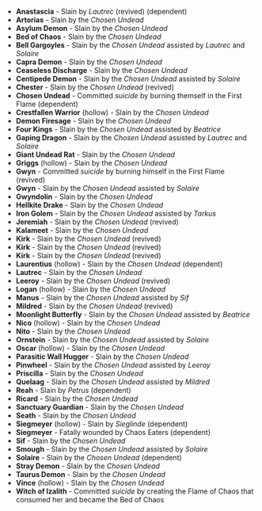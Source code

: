 - **Anastascia** - Slain by _Lautrec_ (revived) (dependent)
- **Artorias** - Slain by the _Chosen Undead_
- **Asylum Demon** - Slain by the _Chosen Undead_
- **Bed of Chaos** - Slain by the _Chosen Undead_
- **Bell Gargoyles** - Slain by the _Chosen Undead_ assisted by _Lautrec_ and _Solaire_
- **Capra Demon** - Slain by the _Chosen Undead_
- **Ceaseless Discharge** - Slain by the _Chosen Undead_
- **Centipede Demon** - Slain by the _Chosen Undead_ assisted by _Solaire_
- **Chester** - Slain by the _Chosen Undead_ (revived)
- **Chosen Undead** - Committed _suicide_ by burning themself in the First Flame (dependent)
- **Crestfallen Warrior** (hollow) - Slain by the _Chosen Undead_
- **Demon Firesage** - Slain by the _Chosen Undead_
- **Four Kings** - Slain by the _Chosen Undead_ assisted by _Beatrice_
- **Gaping Dragon** - Slain by the _Chosen Undead_ assisted by _Lautrec_ and _Solaire_
- **Giant Undead Rat** - Slain by the _Chosen Undead_
- **Griggs** (hollow) - Slain by the _Chosen Undead_
- **Gwyn** - Committed _suicide_ by burning himself in the First Flame (revived)
- **Gwyn** - Slain by the _Chosen Undead_ assisted by _Solaire_
- **Gwyndolin** - Slain by the _Chosen Undead_
- **Hellkite Drake** - Slain by the _Chosen Undead_
- **Iron Golem** - Slain by the _Chosen Undead_ assisted by _Tarkus_
- **Jeremiah** - Slain by the _Chosen Undead_ (revived)
- **Kalameet** - Slain by the _Chosen Undead_
- **Kirk** - Slain by the _Chosen Undead_ (revived)
- **Kirk** - Slain by the _Chosen Undead_ (revived)
- **Kirk** - Slain by the _Chosen Undead_ (revived)
- **Laurentius** (hollow) - Slain by the _Chosen Undead_ (dependent)
- **Lautrec** - Slain by the _Chosen Undead_
- **Leeroy** - Slain by the _Chosen Undead_ (revived)
- **Logan** (hollow) - Slain by the _Chosen Undead_
- **Manus** - Slain by the _Chosen Undead_ assisted by _Sif_
- **Mildred** - Slain by the _Chosen Undead_ (revived)
- **Moonlight Butterfly** - Slain by the _Chosen Undead_ assisted by _Beatrice_
- **Nico** (hollow) - Slain by the _Chosen Undead_
- **Nito** - Slain by the _Chosen Undead_
- **Ornstein** - Slain by the _Chosen Undead_ assisted by _Solaire_
- **Oscar** (hollow) - Slain by the _Chosen Undead_
- **Parasitic Wall Hugger** - Slain by the _Chosen Undead_
- **Pinwheel** - Slain by the _Chosen Undead_ assisted by _Leeroy_
- **Priscilla** - Slain by the _Chosen Undead_
- **Quelaag** - Slain by the _Chosen Undead_ assisted by _Mildred_
- **Reah** - Slain by _Petrus_ (dependent)
- **Ricard** - Slain by the _Chosen Undead_
- **Sanctuary Guardian** - Slain by the _Chosen Undead_
- **Seath** - Slain by the _Chosen Undead_
- **Siegmeyer** (hollow) - Slain by _Sieglinde_ (dependent)
- **Siegmeyer** - Fatally wounded by Chaos Eaters (dependent)
- **Sif** - Slain by the _Chosen Undead_
- **Smough** - Slain by the _Chosen Undead_ assisted by _Solaire_
- **Solaire** - Slain by the _Chosen Undead_ (dependent)
- **Stray Demon** - Slain by the _Chosen Undead_
- **Taurus Demon** - Slain by the _Chosen Undead_
- **Vince** (hollow) - Slain by the _Chosen Undead_
- **Witch of Izalith** - Committed _suicide_ by creating the Flame of Chaos that consumed her and became the Bed of Chaos